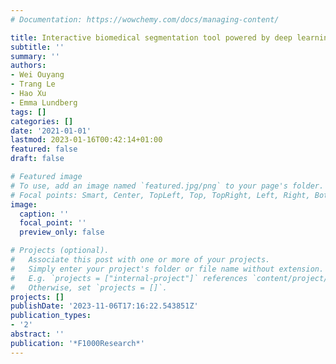```yaml
---
# Documentation: https://wowchemy.com/docs/managing-content/

title: Interactive biomedical segmentation tool powered by deep learning and ImJoy
subtitle: ''
summary: ''
authors:
- Wei Ouyang
- Trang Le
- Hao Xu
- Emma Lundberg
tags: []
categories: []
date: '2021-01-01'
lastmod: 2023-01-16T00:42:14+01:00
featured: false
draft: false

# Featured image
# To use, add an image named `featured.jpg/png` to your page's folder.
# Focal points: Smart, Center, TopLeft, Top, TopRight, Left, Right, BottomLeft, Bottom, BottomRight.
image:
  caption: ''
  focal_point: ''
  preview_only: false

# Projects (optional).
#   Associate this post with one or more of your projects.
#   Simply enter your project's folder or file name without extension.
#   E.g. `projects = ["internal-project"]` references `content/project/deep-learning/index.md`.
#   Otherwise, set `projects = []`.
projects: []
publishDate: '2023-11-06T17:16:22.543851Z'
publication_types:
- '2'
abstract: ''
publication: '*F1000Research*'
---
```

